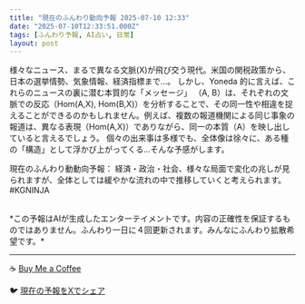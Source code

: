 ```yaml
---
title: "現在のふんわり動向予報 2025-07-10 12:33"
date: "2025-07-10T12:33:51.000Z"
tags: [ふんわり予報, AI占い, 日常]
layout: post
---
```


様々なニュース、まるで異なる文脈(X)が飛び交う現代。米国の関税政策から、日本の選挙情勢、気象情報、経済指標まで…。  しかし、Yoneda 的に言えば、これらのニュースの裏に潜む本質的な「メッセージ」 （A, B）は、それぞれの文脈での反応（Hom(A,X), Hom(B,X)）を分析することで、その同一性や相違を捉えることができるのかもしれません。例えば、複数の報道機関による同じ事象の報道は、異なる表現（Hom(A,X)）でありながら、同一の本質（A）を映し出していると言えるでしょう。  個々の出来事は多様でも、全体像は徐々に、ある種の「構造」として浮かび上がってくる…そんな予感がします。


現在のふんわり動動向予報：
経済・政治・社会、様々な局面で変化の兆しが見られますが、全体としては緩やかな流れの中で推移していくと考えられます。#KGNINJA

<br>
*この予報はAIが生成したエンターテイメントです。内容の正確性を保証するものではありません。ふんわり一日に４回更新されます。みんなにふんわり拡散希望です。*

---
☕️ [Buy Me a Coffee](https://www.buymeacoffee.com/kgninja)

🐦 [現在の予報をXでシェア](https://twitter.com/intent/tweet?text=%E7%8F%BE%E5%9C%A8%E3%81%AE%E3%81%B5%E3%82%93%E3%82%8F%E3%82%8A%E4%BA%88%E5%A0%B1%3A%20%E3%80%8C%E6%A7%98%E3%80%85%E3%81%AA%E3%83%8B%E3%83%A5%E3%83%BC%E3%82%B9%E3%80%81%E3%81%BE%E3%82%8B%E3%81%A7%E7%95%B0%E3%81%AA%E3%82%8B%E6%96%87%E8%84%88(X)%E3%81%8C%E9%A3%9B%E3%81%B3%E4%BA%A4%E3%81%86%E7%8F%BE%E4%BB%A3%E3%80%82%E3%80%8D%23KGNINJA%20%E7%B6%9A%E3%81%8D%E3%81%AF%E3%83%96%E3%83%AD%E3%82%B0%E3%81%A7%EF%BC%81%F0%9F%91%87&url=https%3A%2F%2Fkg-ninja.github.io%2FFunwariyoso%2F)
